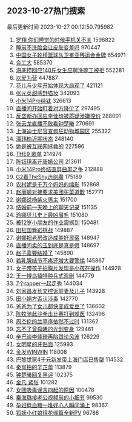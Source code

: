 ## 2023-10-27热门搜索 
最后更新时间 2023-10-27 00:12:50.795982 
1. [罗翔 你们睡觉的时候手机关不关](https://s.weibo.com/weibo?q=%E7%BD%97%E7%BF%94%20%E4%BD%A0%E4%BB%AC%E7%9D%A1%E8%A7%89%E7%9A%84%E6%97%B6%E5%80%99%E6%89%8B%E6%9C%BA%E5%85%B3%E4%B8%8D%E5%85%B3&t=31&band_rank=1&Refer=top) 1598822
1. [睡前不洗脸会让皮肤变差吗](https://s.weibo.com/weibo?q=%23%E7%9D%A1%E5%89%8D%E4%B8%8D%E6%B4%97%E8%84%B8%E4%BC%9A%E8%AE%A9%E7%9A%AE%E8%82%A4%E5%8F%98%E5%B7%AE%E5%90%97%23&t=31&band_rank=2&Refer=top) 970447
1. [中国女子轮椅篮球队卫冕亚残运会金牌](https://s.weibo.com/weibo?q=%23%E4%B8%AD%E5%9B%BD%E5%A5%B3%E5%AD%90%E8%BD%AE%E6%A4%85%E7%AF%AE%E7%90%83%E9%98%9F%E5%8D%AB%E5%86%95%E4%BA%9A%E6%AE%8B%E8%BF%90%E4%BC%9A%E9%87%91%E7%89%8C%23&t=31&band_rank=3&Refer=top) 654971
1. [合工大](https://s.weibo.com/weibo?q=%E5%90%88%E5%B7%A5%E5%A4%A7&t=31&band_rank=4&Refer=top) 585370
1. [海底捞回应140斤女生应聘洗碗工被拒](https://s.weibo.com/weibo?q=%23%E6%B5%B7%E5%BA%95%E6%8D%9E%E5%9B%9E%E5%BA%94140%E6%96%A4%E5%A5%B3%E7%94%9F%E5%BA%94%E8%81%98%E6%B4%97%E7%A2%97%E5%B7%A5%E8%A2%AB%E6%8B%92%23&t=31&band_rank=5&Refer=top) 552281
1. [以爱为营](https://s.weibo.com/weibo?q=%23%E4%BB%A5%E7%88%B1%E4%B8%BA%E8%90%A5%23&t=31&band_rank=6&Refer=top) 447887
1. [花儿与少年开始体现大局观了](https://s.weibo.com/weibo?q=%E8%8A%B1%E5%84%BF%E4%B8%8E%E5%B0%91%E5%B9%B4%E5%BC%80%E5%A7%8B%E4%BD%93%E7%8E%B0%E5%A4%A7%E5%B1%80%E8%A7%82%E4%BA%86&t=31&band_rank=7&Refer=top) 421121
1. [张元英甜感野猫妆](https://s.weibo.com/weibo?q=%23%E5%BC%A0%E5%85%83%E8%8B%B1%E7%94%9C%E6%84%9F%E9%87%8E%E7%8C%AB%E5%A6%86%23&t=31&band_rank=8&Refer=top) 342093
1. [小米14Pro纯钛](https://s.weibo.com/weibo?q=%23%E5%B0%8F%E7%B1%B314Pro%E7%BA%AF%E9%92%9B%23&t=31&band_rank=9&Refer=top) 326613
1. [直播间开始盯着对方降价了](https://s.weibo.com/weibo?q=%23%E7%9B%B4%E6%92%AD%E9%97%B4%E5%BC%80%E5%A7%8B%E7%9B%AF%E7%9D%80%E5%AF%B9%E6%96%B9%E9%99%8D%E4%BB%B7%E4%BA%86%23&t=31&band_rank=10&Refer=top) 297495
1. [反垄断办回应李佳琦被质疑涉嫌控价](https://s.weibo.com/weibo?q=%23%E5%8F%8D%E5%9E%84%E6%96%AD%E5%8A%9E%E5%9B%9E%E5%BA%94%E6%9D%8E%E4%BD%B3%E7%90%A6%E8%A2%AB%E8%B4%A8%E7%96%91%E6%B6%89%E5%AB%8C%E6%8E%A7%E4%BB%B7%23&t=31&band_rank=11&Refer=top) 288001
1. [张云龙直播不敢看钟楚曦](https://s.weibo.com/weibo?q=%23%E5%BC%A0%E4%BA%91%E9%BE%99%E7%9B%B4%E6%92%AD%E4%B8%8D%E6%95%A2%E7%9C%8B%E9%92%9F%E6%A5%9A%E6%9B%A6%23&t=31&band_rank=12&Refer=top) 270691
1. [上海迪士尼官宣疯狂动物城园区](https://s.weibo.com/weibo?q=%23%E4%B8%8A%E6%B5%B7%E8%BF%AA%E5%A3%AB%E5%B0%BC%E5%AE%98%E5%AE%A3%E7%96%AF%E7%8B%82%E5%8A%A8%E7%89%A9%E5%9F%8E%E5%9B%AD%E5%8C%BA%23&t=31&band_rank=13&Refer=top) 255322
1. [潘玮柏近期状态](https://s.weibo.com/weibo?q=%23%E6%BD%98%E7%8E%AE%E6%9F%8F%E8%BF%91%E6%9C%9F%E7%8A%B6%E6%80%81%23&t=31&band_rank=14&Refer=top) 248140
1. [她是被互联网拯救的](https://s.weibo.com/weibo?q=%E5%A5%B9%E6%98%AF%E8%A2%AB%E4%BA%92%E8%81%94%E7%BD%91%E6%8B%AF%E6%95%91%E7%9A%84&t=31&band_rank=15&Refer=top) 227596
1. [THE9 歌单](https://s.weibo.com/weibo?q=THE9%20%E6%AD%8C%E5%8D%95&t=31&band_rank=16&Refer=top) 214974
1. [陈钰琪离开唐嫣公司](https://s.weibo.com/weibo?q=%23%E9%99%88%E9%92%B0%E7%90%AA%E7%A6%BB%E5%BC%80%E5%94%90%E5%AB%A3%E5%85%AC%E5%8F%B8%23&t=31&band_rank=17&Refer=top) 213611
1. [小米14Pro终结直屏曲屏之争](https://s.weibo.com/weibo?q=%23%E5%B0%8F%E7%B1%B314Pro%E7%BB%88%E7%BB%93%E7%9B%B4%E5%B1%8F%E6%9B%B2%E5%B1%8F%E4%B9%8B%E4%BA%89%23&t=31&band_rank=18&Refer=top) 212888
1. [G2看TheShy选剑魔](https://s.weibo.com/weibo?q=G2%E7%9C%8BTheShy%E9%80%89%E5%89%91%E9%AD%94&t=31&band_rank=19&Refer=top) 175189
1. [农村妮是千万个妈妈的缩影](https://s.weibo.com/weibo?q=%23%E5%86%9C%E6%9D%91%E5%A6%AE%E6%98%AF%E5%8D%83%E4%B8%87%E4%B8%AA%E5%A6%88%E5%A6%88%E7%9A%84%E7%BC%A9%E5%BD%B1%23&t=31&band_rank=20&Refer=top) 152868
1. [赵丽颖对接要求美团买菜道歉](https://s.weibo.com/weibo?q=%23%E8%B5%B5%E4%B8%BD%E9%A2%96%E5%AF%B9%E6%8E%A5%E8%A6%81%E6%B1%82%E7%BE%8E%E5%9B%A2%E4%B9%B0%E8%8F%9C%E9%81%93%E6%AD%89%23&t=31&band_rank=21&Refer=top) 152771
1. [谢娜说杨紫火男主](https://s.weibo.com/weibo?q=%23%E8%B0%A2%E5%A8%9C%E8%AF%B4%E6%9D%A8%E7%B4%AB%E7%81%AB%E7%94%B7%E4%B8%BB%23&t=31&band_rank=22&Refer=top) 151700
1. [结婚前一天晚上的聊天记录](https://s.weibo.com/weibo?q=%E7%BB%93%E5%A9%9A%E5%89%8D%E4%B8%80%E5%A4%A9%E6%99%9A%E4%B8%8A%E7%9A%84%E8%81%8A%E5%A4%A9%E8%AE%B0%E5%BD%95&t=31&band_rank=23&Refer=top) 151135
1. [玲娜贝儿史上最凶眉毛](https://s.weibo.com/weibo?q=%23%E7%8E%B2%E5%A8%9C%E8%B4%9D%E5%84%BF%E5%8F%B2%E4%B8%8A%E6%9C%80%E5%87%B6%E7%9C%89%E6%AF%9B%23&t=31&band_rank=24&Refer=top) 151080
1. [被12岁小朋友的作业震撼到](https://s.weibo.com/weibo?q=%E8%A2%AB12%E5%B2%81%E5%B0%8F%E6%9C%8B%E5%8F%8B%E7%9A%84%E4%BD%9C%E4%B8%9A%E9%9C%87%E6%92%BC%E5%88%B0&t=31&band_rank=25&Refer=top) 150481
1. [田柾国舞蹈挑战](https://s.weibo.com/weibo?q=%23%E7%94%B0%E6%9F%BE%E5%9B%BD%E8%88%9E%E8%B9%88%E6%8C%91%E6%88%98%23&t=31&band_rank=26&Refer=top) 149887
1. [谢娜把老房改造成美好民宿](https://s.weibo.com/weibo?q=%23%E8%B0%A2%E5%A8%9C%E6%8A%8A%E8%80%81%E6%88%BF%E6%94%B9%E9%80%A0%E6%88%90%E7%BE%8E%E5%A5%BD%E6%B0%91%E5%AE%BF%23&t=31&band_rank=27&Refer=top) 148947
1. [直播间卖的玉到底是真是假](https://s.weibo.com/weibo?q=%23%E7%9B%B4%E6%92%AD%E9%97%B4%E5%8D%96%E7%9A%84%E7%8E%89%E5%88%B0%E5%BA%95%E6%98%AF%E7%9C%9F%E6%98%AF%E5%81%87%23&t=31&band_rank=28&Refer=top) 148697
1. [赵子豪要结婚了](https://s.weibo.com/weibo?q=%E8%B5%B5%E5%AD%90%E8%B1%AA%E8%A6%81%E7%BB%93%E5%A9%9A%E4%BA%86&t=31&band_rank=29&Refer=top) 145890
1. [若乳腺结节不疼还增大要警惕](https://s.weibo.com/weibo?q=%23%E8%8B%A5%E4%B9%B3%E8%85%BA%E7%BB%93%E8%8A%82%E4%B8%8D%E7%96%BC%E8%BF%98%E5%A2%9E%E5%A4%A7%E8%A6%81%E8%AD%A6%E6%83%95%23&t=31&band_rank=30&Refer=top) 145867
1. [女子带孩子拍胸片发现是小孩在操作](https://s.weibo.com/weibo?q=%23%E5%A5%B3%E5%AD%90%E5%B8%A6%E5%AD%A9%E5%AD%90%E6%8B%8D%E8%83%B8%E7%89%87%E5%8F%91%E7%8E%B0%E6%98%AF%E5%B0%8F%E5%AD%A9%E5%9C%A8%E6%93%8D%E4%BD%9C%23&t=31&band_rank=31&Refer=top) 144928
1. [王一博乌镇特种兵式观剧](https://s.weibo.com/weibo?q=%23%E7%8E%8B%E4%B8%80%E5%8D%9A%E4%B9%8C%E9%95%87%E7%89%B9%E7%A7%8D%E5%85%B5%E5%BC%8F%E8%A7%82%E5%89%A7%23&t=31&band_rank=32&Refer=top) 144779
1. [7个rapper一起走秀](https://s.weibo.com/weibo?q=%237%E4%B8%AArapper%E4%B8%80%E8%B5%B7%E8%B5%B0%E7%A7%80%23&t=31&band_rank=33&Refer=top) 144034
1. [刘家昌发长文控诉前妻及儿子](https://s.weibo.com/weibo?q=%23%E5%88%98%E5%AE%B6%E6%98%8C%E5%8F%91%E9%95%BF%E6%96%87%E6%8E%A7%E8%AF%89%E5%89%8D%E5%A6%BB%E5%8F%8A%E5%84%BF%E5%AD%90%23&t=31&band_rank=34&Refer=top) 143928
1. [田小娟方否认涉毒](https://s.weibo.com/weibo?q=%23%E7%94%B0%E5%B0%8F%E5%A8%9F%E6%96%B9%E5%90%A6%E8%AE%A4%E6%B6%89%E6%AF%92%23&t=31&band_rank=35&Refer=top) 142770
1. [爸爸为了女儿都快变成爱豆了](https://s.weibo.com/weibo?q=%23%E7%88%B8%E7%88%B8%E4%B8%BA%E4%BA%86%E5%A5%B3%E5%84%BF%E9%83%BD%E5%BF%AB%E5%8F%98%E6%88%90%E7%88%B1%E8%B1%86%E4%BA%86%23&t=31&band_rank=36&Refer=top) 136602
1. [陈牧驰此沙拳击比赛打到就医](https://s.weibo.com/weibo?q=%E9%99%88%E7%89%A7%E9%A9%B0%E6%AD%A4%E6%B2%99%E6%8B%B3%E5%87%BB%E6%AF%94%E8%B5%9B%E6%89%93%E5%88%B0%E5%B0%B1%E5%8C%BB&t=31&band_rank=37&Refer=top) 132496
1. [周杰伦的兰亭序依然不过时](https://s.weibo.com/weibo?q=%E5%91%A8%E6%9D%B0%E4%BC%A6%E7%9A%84%E5%85%B0%E4%BA%AD%E5%BA%8F%E4%BE%9D%E7%84%B6%E4%B8%8D%E8%BF%87%E6%97%B6&t=31&band_rank=38&Refer=top) 131362
1. [忘不了曾舜晞的光剑变身](https://s.weibo.com/weibo?q=%23%E5%BF%98%E4%B8%8D%E4%BA%86%E6%9B%BE%E8%88%9C%E6%99%9E%E7%9A%84%E5%85%89%E5%89%91%E5%8F%98%E8%BA%AB%23&t=31&band_rank=39&Refer=top) 129461
1. [辛巴谈李佳琦再陷舆论风波](https://s.weibo.com/weibo?q=%23%E8%BE%9B%E5%B7%B4%E8%B0%88%E6%9D%8E%E4%BD%B3%E7%90%A6%E5%86%8D%E9%99%B7%E8%88%86%E8%AE%BA%E9%A3%8E%E6%B3%A2%23&t=31&band_rank=40&Refer=top) 126229
1. [女明星的牙贴面](https://s.weibo.com/weibo?q=%23%E5%A5%B3%E6%98%8E%E6%98%9F%E7%9A%84%E7%89%99%E8%B4%B4%E9%9D%A2%23&t=31&band_rank=41&Refer=top) 125993
1. [金发WINWIN](https://s.weibo.com/weibo?q=%E9%87%91%E5%8F%91WINWIN&t=31&band_rank=42&Refer=top) 118008
1. [巴黎世家4千元新发带上海门店已售罄](https://s.weibo.com/weibo?q=%23%E5%B7%B4%E9%BB%8E%E4%B8%96%E5%AE%B64%E5%8D%83%E5%85%83%E6%96%B0%E5%8F%91%E5%B8%A6%E4%B8%8A%E6%B5%B7%E9%97%A8%E5%BA%97%E5%B7%B2%E5%94%AE%E7%BD%84%23&t=31&band_rank=43&Refer=top) 114532
1. [秦岚拍的辛芷蕾](https://s.weibo.com/weibo?q=%23%E7%A7%A6%E5%B2%9A%E6%8B%8D%E7%9A%84%E8%BE%9B%E8%8A%B7%E8%95%BE%23&t=31&band_rank=44&Refer=top) 113879
1. [钟楚曦回复黑评](https://s.weibo.com/weibo?q=%23%E9%92%9F%E6%A5%9A%E6%9B%A6%E5%9B%9E%E5%A4%8D%E9%BB%91%E8%AF%84%23&t=31&band_rank=45&Refer=top) 102375
1. [金凡 紧张](https://s.weibo.com/weibo?q=%E9%87%91%E5%87%A1%20%E7%B4%A7%E5%BC%A0&t=31&band_rank=46&Refer=top) 101282
1. [女团吸毒谣言四起的原因](https://s.weibo.com/weibo?q=%23%E5%A5%B3%E5%9B%A2%E5%90%B8%E6%AF%92%E8%B0%A3%E8%A8%80%E5%9B%9B%E8%B5%B7%E7%9A%84%E5%8E%9F%E5%9B%A0%23&t=31&band_rank=47&Refer=top) 100478
1. [秦海璐接老公视频前的小细节](https://s.weibo.com/weibo?q=%23%E7%A7%A6%E6%B5%B7%E7%92%90%E6%8E%A5%E8%80%81%E5%85%AC%E8%A7%86%E9%A2%91%E5%89%8D%E7%9A%84%E5%B0%8F%E7%BB%86%E8%8A%82%23&t=31&band_rank=48&Refer=top) 99530
1. [孕妇低血糖一堆好心人瞬间涌上](https://s.weibo.com/weibo?q=%23%E5%AD%95%E5%A6%87%E4%BD%8E%E8%A1%80%E7%B3%96%E4%B8%80%E5%A0%86%E5%A5%BD%E5%BF%83%E4%BA%BA%E7%9E%AC%E9%97%B4%E6%B6%8C%E4%B8%8A%23&t=31&band_rank=49&Refer=top) 98367
1. [狐妖小红娘镜花缘篇全新PV](https://s.weibo.com/weibo?q=%23%E7%8B%90%E5%A6%96%E5%B0%8F%E7%BA%A2%E5%A8%98%E9%95%9C%E8%8A%B1%E7%BC%98%E7%AF%87%E5%85%A8%E6%96%B0PV%23&t=31&band_rank=50&Refer=top) 96786
